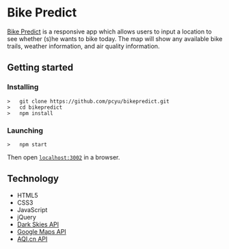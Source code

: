 # Bike Predict
<p><a href="https://bikepredict.herokuapp.com/">Bike Predict</a> is a responsive app which allows users to input a location to see whether (s)he wants to bike today.  The map will show any available bike trails, weather information,
and air quality information. </p>

## Getting started
### Installing
```
>   git clone https://github.com/pcyu/bikepredict.git
>   cd bikepredict
>   npm install
```
### Launching
```
>   npm start
```
Then open [`localhost:3002`](http://localhost:3002) in a browser.

<h2>Technology</h2>
<ul>
  <li>HTML5</li>
  <li>CSS3</li>
  <li>JavaScript</li>
  <li>jQuery</li>
  <li><a href="https://darksky.net/dev/docs">Dark Skies API</a></li>
  <li><a href="https://developers.google.com/maps/documentation/javascript/tutorial">Google Maps API</a></li>
  <li><a href="http://aqicn.org/api/">AQI.cn API</a></li>
</ul>
